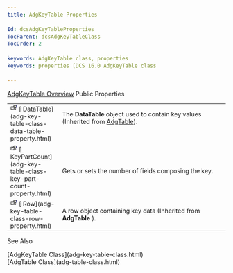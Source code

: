 ```yaml
---
title: AdgKeyTable Properties

Id: dcsAdgKeyTableProperties
TocParent: dcsAdgKeyTableClass
TocOrder: 2

keywords: AdgKeyTable class, properties
keywords: properties [DCS 16.0 AdgKeyTable class

---
```


[AdgKeyTable Overview](adg-key-table-class.html) 
Public Properties

<table class="dtTABLE" id="Table5" x-use-null-cells="x-use-null-cells" style="border-spacing: 0px" cellspacing="0">
          <colgroup span="1">
            <col span="1" style="WIDTH: 20%" />
            <col span="1" style="WIDTH: 70%" />
          </colgroup>
          <tr valign="top">
            <td colspan="1" rowspan="1">
              <img alt="public property" src="images/property.bmp"  width="16" height="16" border="0" />
              [
								DataTable](adg-key-table-class-data-table-property.html)
            </td>
            <td colspan="1" rowspan="1">

The **DataTable** object used to contain key values (Inherited from [ AdgTable](adg-table-class.html)). 
</td>
          </tr>
          <tr>
            <td colspan="1" rowspan="1">
              <img alt="public property" src="images/property.bmp"  width="16" height="16" border="0" />
              [
								KeyPartCount](adg-key-table-class-key-part-count-property.html)
            </td>
            <td colspan="1" rowspan="1">

Gets or sets the number of fields composing the key.
</td>
          </tr>
          <tr>
            <td colspan="1" rowspan="1">
              <img alt="public property" src="images/property.bmp"  width="16" height="16" border="0" />
              [
								Row](adg-key-table-class-row-property.html)
            </td>
            <td colspan="1" rowspan="1">

A row object containing key data (Inherited from **AdgTable** ).
</td>
          </tr>
</table>

See Also

<dl />
      [AdgKeyTable Class](adg-key-table-class.html)
      <br />
      [AdgTable Class](adg-table-class.html)

